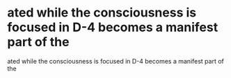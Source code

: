 # ated while the consciousness is focused in D-4 becomes a manifest part of the

ated while the consciousness is focused in D-4 becomes a manifest part of the